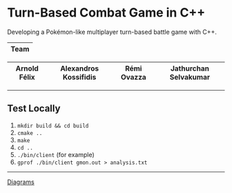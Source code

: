# Turn-Based Combat Game in C++

Developing a Pokémon-like multiplayer turn-based battle game with C++.

| **Team** |
| -------- |

| Arnold Félix | Alexandros Kossifidis | Rémi Ovazza | Jathurchan Selvakumar |
| ------------ | --------------------- | ----------- | --------------------- |

---

## Test Locally

1. `mkdir build && cd build`
2. `cmake ..`
3. `make`
4. `cd ..`
5. `./bin/client` (for example)
6. `gprof ./bin/client gmon.out > analysis.txt`

---

[Diagrams](https://lucid.app/lucidchart/a4832a55-a428-40f2-9299-46b032cec308/edit?beaconFlowId=120BA2691849CF02&invitationId=inv_9d927b4a-bfae-4922-ab5b-9ffb3b15f87e&page=0_0#)

